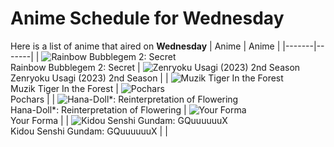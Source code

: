 # Anime Schedule for Wednesday
Here is a list of anime that aired on **Wednesday** 
| Anime | Anime |
|-------|-------|
| ![Rainbow Bubblegem 2: Secret](https://cdn.myanimelist.net/images/anime/1137/149979.webp)<br>Rainbow Bubblegem 2: Secret | ![Zenryoku Usagi (2023) 2nd Season](https://cdn.myanimelist.net/images/anime/1297/150031.webp)<br>Zenryoku Usagi (2023) 2nd Season |
| ![Muzik Tiger In the Forest](https://cdn.myanimelist.net/images/anime/1924/149987.webp)<br>Muzik Tiger In the Forest | ![Pochars](https://cdn.myanimelist.net/images/anime/1155/145243.webp)<br>Pochars |
| ![Hana-Doll*: Reinterpretation of Flowering](https://cdn.myanimelist.net/images/anime/1410/150097.webp)<br>Hana-Doll*: Reinterpretation of Flowering | ![Your Forma](https://cdn.myanimelist.net/images/anime/1577/147967.webp)<br>Your Forma |
| ![Kidou Senshi Gundam: GQuuuuuuX](https://cdn.myanimelist.net/images/anime/1052/148743.webp)<br>Kidou Senshi Gundam: GQuuuuuuX |  |
